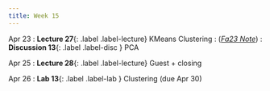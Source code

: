 ```yaml
---
title: Week 15
---
```



Apr 23
: **Lecture 27**{: .label .label-lecture} KMeans Clustering
    : ([*Fa23 Note*](https://ds100.org/fa23-course-notes/clustering/clustering.html))
: **Discussion 13**{: .label .label-disc } PCA

Apr 25
: **Lecture 28**{: .label .label-lecture} Guest + closing

Apr 26
: **Lab 13**{: .label .label-lab } Clustering (due Apr 30)
